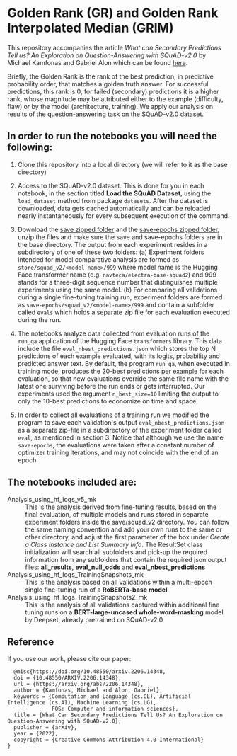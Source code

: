 # Golden Rank (GR) and Golden Rank Interpolated Median (GRIM) 

This repository accompanies the article *What can Secondary Predictions Tell us? An Exploration on Question-Answering with SQuAD-v2.0* by Michael Kamfonas and Gabriel Alon which can be found [here](https://arxiv.org/abs/2206.14348).

Briefly, the Golden Rank is the rank of the best prediction, in predictive probability order, that matches a golden truth answer. For successful predictions, this rank is 0, for failed (secondary)  predictions it is a higher rank, whose magnitude may be attributed either to the example (difficulty, flaw) or by the model (architecture, training). We apply our analysis on results of the question-answering task on the SQuAD-v2.0 dataset. 


## In order to run the notebooks you will need the following:

1.  Clone this repository into a local directory (we will refer to it as the base directory)
1.  Access to the SQuAD-v2.0 dataset. This is done for you in each notebook, in the section titled **Load the SQuAD Dataset**, using the `load_dataset` method from package `datasets`. After the dataset is downloaded, data gets cached automatically and can be reloaded nearly instantaneously for every subsequent execution of the command.

2.  Download the [save zipped folder](https://drive.google.com/file/d/1z4M-JJhBSueK8ncNfb1RaRpv4gFgmA6Q/view?usp=sharing) and the [save-epochs zipped folder](https://drive.google.com/file/d/1Fpeu0J7XoCpwYtFUrdMlzZVGhrGwk5EI/view?usp=sharing), unzip the files and make sure the save and save-epochs folders are in the base directory.
The output from each experiment resides in a subdirectory of one of these two folders: (a) Experiment folders intended for model comparative analysis are formed as `store/squad_v2/<model-name>/999` where model name is the Hugging Face transformer name (e.g. `navteca/electra-base-squad2`) and 999 stands for a three-digit sequence number that distinguishes multiple experiments using the same model. (b) For comparing all validations during a single fine-tuning training run, experiment folders are formed as `save-epochs/squad_v2/<model-name>/999` and contain a subfolder called `evals` which holds a separate zip file for each evaluation executed during the run. 
5.  The notebooks analyze data collected from evaluation runs of the `run_qa` application of the Hugging Face `transformers` library. This data include the file `eval_nbest_predictions.json` which stores the top N predictions of each example evaluated, with its logits, probability and predicted answer text. By default, the program `run_qa`, when executed in training mode, produces the 20-best predictions per example for each evaluation, so that new evaluations override the same file name with the latest one surviving before the run ends or gets interrupted. Our experiments used the argument `n_best_size=10` limiting the output to only the 10-best predictions to economize on time and space. 
6. In order to collect all evaluations of a training run we modified the program to save each validation's output `eval_nbest_predictions.json` as a separate zip-file in a subdirectory of the experiment folder called `eval`, as mentioned in section 3. Notice that although we use the name `save-epochs`, the evaluations were taken after a constant number of optimizer training iterations, and may not coincide with the end of an epoch.

## The notebooks included are:

<dl><dt>Analysis_using_hf_logs_v5_mk</dt>
  <dd>This is the analysis derived from fine-tuning results, based on the final evaluation, of multiple models and runs stored in separate experiment folders inside the save/squad_v2 directory. You can follow the same naming convention and add your own runs to the same or other directory, and adjust the first parameter of the box under <em>Create a Class Instance and List Summary Info</em>. The ResultSet class initialization will search all subfolders and pick-up the required information from any subfolders that contain the required json output files: <b>all_results</b>, <b>eval_null_odds</b> and <b>eval_nbest_predictions</b> </dd>
<dt>Analysis_using_hf_logs_TrainingSnapshots_mk</dt>
  <dd>This is the analysis based on all validations within a multi-epoch single fine-tuning run of a <b>RoBERTa-base model</b></dd>
<dt>Analysis_using_hf_logs_TrainingSnapshots2_mk</dt>
  <dd>This is the analysis of all validations captured within additional fine tuning runs on a <b>BERT-large-uncased whole-word-masking</b> model by Deepset, already pretrained on SQuAD-v2.0</dd>
</dl>

## Reference

If you use our work, please cite our paper:

```
  @misc{https://doi.org/10.48550/arxiv.2206.14348,
  doi = {10.48550/ARXIV.2206.14348},  
  url = {https://arxiv.org/abs/2206.14348},
  author = {Kamfonas, Michael and Alon, Gabriel},
  keywords = {Computation and Language (cs.CL), Artificial Intelligence (cs.AI), Machine Learning (cs.LG), 
              FOS: Computer and information sciences},
  title = {What Can Secondary Predictions Tell Us? An Exploration on Question-Answering with SQuAD-v2.0},
  publisher = {arXiv},
  year = {2022},
  copyright = {Creative Commons Attribution 4.0 International}
}
```

